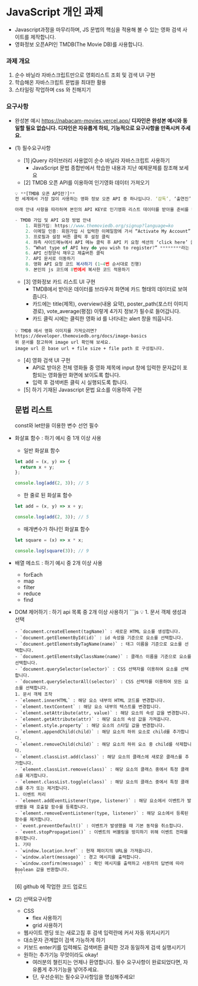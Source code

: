 # JavaScript 개인 과제

- Javascript과정을 마무리하며, JS 문법의 핵심을 적용해 볼 수 있는 영화 검색 사이트를 제작합니다.
- 영화정보 오픈API인 TMDB(The Movie DB)를 사용합니다.

### 과제 개요

1. 순수 바닐라 자바스크립트만으로 영회리스트 조회 및 검색 UI 구현
2. 학습해온 자바스크립트 문법을 최대한 활용
3. 스타일링 작업하며 css 와 친해지기

### 요구사항

- 완성본 예시
  https://nabacam-movies.vercel.app/
  **디자인은 완성본 예시와 동일할 필요 없습니다. 디자인은 자유롭게 하되, 기능적으로 요구사항을 만족시켜 주세요.**
- (1) 필수요구사항

  - [1] jQuery 라이브러리 사용없이 순수 바닐라 자바스크립트 사용하기
    - JavaScript 문법 종합반에서 학습한 내용과 지난 예제문제를 참조해 보세요
  - [2] TMDB 오픈 API를 이용하여 인기영화 데이터 가져오기

  ```js
  💡 **[TMDB 오픈 API란?]**
  전 세계에서 가장 많이 사용하는 영화 정보 오픈 API 중 하나입니다. ‘감독’, ‘출연진’, 포스터’ 등 다양한 서비스를 대부분 무료로 제공합니다.

  아래 안내 사항을 따라하며 본인의 API KEY로 인기영화 리스트 데이터를 받아올 준비를 해보세요.

  - TMDB 가입 및 API 요청 방법 안내
      1. 회원가입: https://www.themoviedb.org/signup?language=ko
      2. 이메일 인증: 회원가입 시 입력한 이메일함에 가서 “Activate My Account” 버튼 클릭 후 로그인
      3. 프로필과 설정 버튼 클릭 후 설정 클릭
      4. 좌측 사이드메뉴에서 API 메뉴 클릭 후 API 키 요청 섹션의 ‘click here’ 클릭
      5. “What type of API key do you wish to register?” ********라는 질문에 Developer 클릭 후 동의
      6. API 신청양식 채우고 제출버튼 클릭
      7. API 문서로 이동하기
      8. 영화 API 요청 코드 복사하기 (1~4번 순서대로 진행)
      9. 본인의 js 코드에 8번에서 복사한 코드 적용하기
  ```

  - [3] 영화정보 카드 리스트 UI 구현
    - TMDB에서 받아온 데이터를 브라우저 화면에 카드 형태의 데이터로 보여줍니다.
    - 카드에는 title(제목), overview(내용 요약), poster_path(포스터 이미지 경로), vote_average(평점) 이렇게 4가지 정보가 필수로 들어갑니다.
    - 카드 클릭 시에는 클릭한 영화 id 를 나타내는 alert 창을 띄웁니다.

  ```
  💡 TMDB 에서 영화 이미지를 가져오려면?
  https://developer.themoviedb.org/docs/image-basics
  위 문서를 참고하여 image url 확인해 보세요.
  image url 은 base url + file size + file path 로 구성됩니다.
  ```

  - [4] 영화 검색 UI 구헌
    - API로 받아온 전체 영화들 중 영화 제목에 input 창에 입력한 문자값이 포함되는 영화들만 화면에 보이도록 합니다.
    - 입력 후 검색버튼 클릭 시 실행되도록 합니다.
  - [5] 하기 기재된 Javascript 문법 요소를 이용하여 구현

  ## 문법 리스트

  const와 let만을 이용한 변수 선언 필수

- 화살표 함수 : 하기 예시 중 1개 이상 사용

  - 일반 화살표 함수

  ```js
  let add = (x, y) => {
    return x + y;
  };

  console.log(add(2, 3)); // 5
  ```

  - 한 줄로 된 화살표 함수

  ```js
  let add = (x, y) => x + y;

  console.log(add(2, 3)); // 5
  ```

  - 매개변수가 하나인 화살표 함수

  ```js
  let square = (x) => x * x;

  console.log(square(3)); // 9
  ```

- 배열 메소드 : 하기 예시 중 2개 이상 사용
  - forEach
  - map
  - filter
  - reduce
  - find
- DOM 제어하기 : 하기 api 목록 중 2개 이상 사용하기
      ```js
      💡 1.  문서 객체 생성과 선택

      - `document.createElement(tagName)` : 새로운 HTML 요소를 생성합니다.
      - `document.getElementById(id)` : id 속성을 기준으로 요소를 선택합니다.
      - `document.getElementsByTagName(name)` : 태그 이름을 기준으로 요소를 선택합니다.
      - `document.getElementsByClassName(name)` : 클래스 이름을 기준으로 요소를 선택합니다.
      - `document.querySelector(selector)` : CSS 선택자를 이용하여 요소를 선택합니다.
      - `document.querySelectorAll(selector)` : CSS 선택자를 이용하여 모든 요소를 선택합니다.
      1. 문서 객체 조작
      - `element.innerHTML` : 해당 요소 내부의 HTML 코드를 변경합니다.
      - `element.textContent` : 해당 요소 내부의 텍스트를 변경합니다.
      - `element.setAttribute(attr, value)` : 해당 요소의 속성 값을 변경합니다.
      - `element.getAttribute(attr)` : 해당 요소의 속성 값을 가져옵니다.
      - `element.style.property` : 해당 요소의 스타일 값을 변경합니다.
      - `element.appendChild(child)` : 해당 요소의 하위 요소로 child를 추가합니다.
      - `element.removeChild(child)` : 해당 요소의 하위 요소 중 child를 삭제합니다.
      - `element.classList.add(class)` : 해당 요소의 클래스에 새로운 클래스를 추가합니다.
      - `element.classList.remove(class)` : 해당 요소의 클래스 중에서 특정 클래스를 제거합니다.
      - `element.classList.toggle(class)` : 해당 요소의 클래스 중에서 특정 클래스를 추가 또는 제거합니다.
      1. 이벤트 처리
      - `element.addEventListener(type, listener)` : 해당 요소에서 이벤트가 발생했을 때 호출할 함수를 등록합니다.
      - `element.removeEventListener(type, listener)` : 해당 요소에서 등록된 함수를 제거합니다.
      - `event.preventDefault()` : 이벤트가 발생했을 때 기본 동작을 취소합니다.
      - `event.stopPropagation()` : 이벤트의 버블링을 방지하기 위해 이벤트 전파를 중지합니다.
      1. 기타
      - `window.location.href` : 현재 페이지의 URL을 가져옵니다.
      - `window.alert(message)` : 경고 메시지를 출력합니다.
      - `window.confirm(message)` : 확인 메시지를 출력하고 사용자의 답변에 따라 Boolean 값을 반환합니다.
      ```
  [6] github 에 작업한 코드 업로드
- (2) 선택요구사항
  - CSS
    - flex 사용하기
    - grid 사용하기
  - 웹사이트 랜딩 또는 새로고침 후 검색 입력란에 커서 자동 위치시키기
  - 대소문자 관계없이 검색 가능하게 하기
  - 키보드 enter키를 입력해도 검색버튼 클릭한 것과 동일하게 검색 실행시키기
  - 원하는 추가기능 무엇이라도 okay!
    - 여러분의 챌린지는 언제나 환영합니다. 필수 요구사항이 완료되었다면, 자유롭게 추가기능을 넣어주세요.
    - 단, 우선순위는 필수요구사항임을 명심해주세요!
